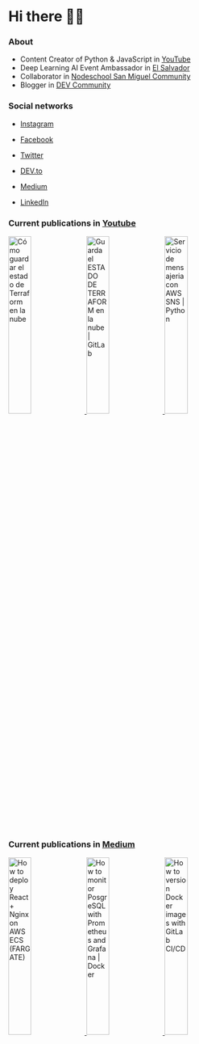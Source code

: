 # Hi there 👋🏻

### About

- Content Creator of Python & JavaScript in [YouTube](https://youtube.com/c/NelsonCode)
- Deep Learning AI Event Ambassador in [El Salvador](https://github.com/pieaisv)
- Collaborator in [Nodeschool San Miguel Community](https://github.com/nodeschoolsm)
- Blogger in [DEV Community](https://dev.to/nelsoncode)

### Social networks

- [Instagram](https://www.instagram.com/nelsoncode/)

- [Facebook](https://facebook.com/nelsoncode.dev)

- [Twitter](https://twitter.com/nelsoncode_dev)

- [DEV.to](https://dev.to/nelsoncode)

- [Medium](https://nelsoncode.medium.com)

- [LinkedIn](https://www.linkedin.com/in/nelsoncode/)

### Current publications in [Youtube](https://www.youtube.com/channel/UCNtGnenu3-E363hcijzVt0w/featured)

<a href="https://www.youtube.com/watch?v=Z5ODRM2r5cw" target='_blank'>
 <img width='30%' src="https://i.ytimg.com/vi/Z5ODRM2r5cw/hqdefault.jpg" alt="Cómo guardar el estado de Terraform en la nube" />
</a>
<a href="https://www.youtube.com/watch?v=2soc4FFZCCA" target='_blank'>
 <img width='30%' src="https://i.ytimg.com/vi/2soc4FFZCCA/hqdefault.jpg" alt="Guarda el ESTADO DE TERRAFORM en la nube | GitLab" />
</a>
<a href="https://www.youtube.com/watch?v=Z6taxFMl17Y" target='_blank'>
 <img width='30%' src="https://i.ytimg.com/vi/Z6taxFMl17Y/hqdefault.jpg" alt="Servicio de mensajeria con AWS SNS | Python" />
</a>


### Current publications in [Medium](https://medium.com/@nelsoncode)

<a href="https://nelsoncode.medium.com/how-to-deploy-react-nginx-on-aws-ecs-fargate-cb9bf93676ca?source=rss-57948f2413ba------2" target='_blank'>
  <img width='30%' src=https://cdn-images-1.medium.com/max/1024/1*pFXcLr746SIIUZbqIV0fsA.png alt="How to deploy React + Nginx on AWS ECS (FARGATE)" />
</a>
<a href="https://nelsoncode.medium.com/how-to-monitor-posgresql-with-prometheus-and-grafana-docker-36d216532ea2?source=rss-57948f2413ba------2" target='_blank'>
  <img width='30%' src="https://cdn-images-1.medium.com/max/1024/1*9MECiKiUI-cSjNNIRsFNGg.png" alt="How to monitor PosgreSQL with Prometheus and Grafana | Docker" />
</a>
<a href="https://nelsoncode.medium.com/how-to-version-docker-images-with-gitlab-ci-cd-2c4a1ab4df4f?source=rss-57948f2413ba------2" target='_blank'>
  <img width='30%' src="https://cdn-images-1.medium.com/max/1024/1*0wwRGLpi6BhdZFWx_xzv5Q.png" alt="How to version Docker images with GitLab CI/CD" />
</a>

